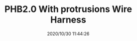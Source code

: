 ﻿---
layout: post 
title: PHB2.0 With protrusions Wire Harness
tags: SMH200
categories: wire-harness
overview: 
part_number: 7-20-33TW
thumb_img: static/202010/449-thumb-20201030194613.jpg
small_img: static/202010/449-20201030194613.jpg
date: 2020/10/30 11:44:26
---



